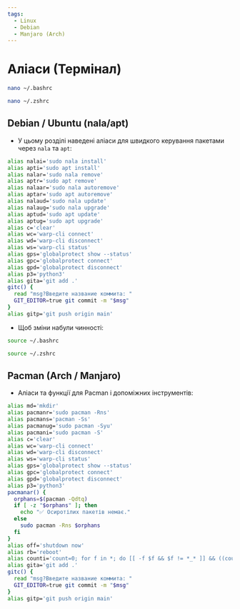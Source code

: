 ```yaml
---
tags:
  - Linux
  - Debian
  - Manjaro (Arch)
---
```


# Аліаси (Термінал)

```bash
nano ~/.bashrc
```
```bash
nano ~/.zshrc
```

## Debian / Ubuntu (nala/apt)

- У цьому розділі наведені аліаси для швидкого керування пакетами через `nala` та `apt`:
```bash
alias nalai='sudo nala install'
alias apti='sudo apt install'
alias nalar='sudo nala remove'
alias aptr='sudo apt remove'
alias nalaar='sudo nala autoremove'
alias aptar='sudo apt autoremove'
alias nalaud='sudo nala update'
alias nalaug='sudo nala upgrade'
alias aptud='sudo apt update'
alias aptug='sudo apt upgrade'
alias c='clear'
alias wc='warp-cli connect'
alias wd='warp-cli disconnect'
alias ws='warp-cli status'
alias gps='globalprotect show --status'
alias gpc='globalprotect connect'
alias gpd='globalprotect disconnect'
alias p3='python3'
alias gita='git add .'
gitc() {
  read "msg?Введите название коммита: "
  GIT_EDITOR=true git commit -m "$msg"
}
alias gitp='git push origin main'
```

- Щоб зміни набули чинності:
```bash
source ~/.bashrc
```
```bash
source ~/.zshrc
```

## Pacman (Arch / Manjaro)
  - Аліаси та функції для Pacman і допоміжних інструментів:
  ```bash
  alias md='mkdir'
  alias pacmanr='sudo pacman -Rns'
  alias pacmans='pacman -Ss'
  alias pacmanug='sudo pacman -Syu'
  alias pacmani='sudo pacman -S'
  alias c='clear'
  alias wc='warp-cli connect'
  alias wd='warp-cli disconnect'
  alias ws='warp-cli status'
  alias gps='globalprotect show --status'
  alias gpc='globalprotect connect'
  alias gpd='globalprotect disconnect'
  alias p3='python3'
  pacmanar() {
    orphans=$(pacman -Qdtq)
    if [ -z "$orphans" ]; then
      echo "✅ Осиротілих пакетів немає."
    else
      sudo pacman -Rns $orphans
    fi
  }
  alias off='shutdown now'
  alias rb='reboot'
  alias counti='count=0; for f in *; do [[ -f $f && $f != *_* ]] && ((count++)); done; echo $count'
  alias gita='git add .'
  gitc() {
    read "msg?Введите название коммита: "
    GIT_EDITOR=true git commit -m "$msg"
  }
  alias gitp='git push origin main'
  ```
